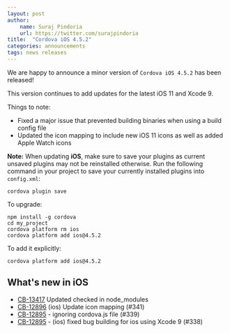 ```yaml
---
layout: post
author:
    name: Suraj Pindoria
    url: https://twitter.com/surajpindoria
title:  "Cordova iOS 4.5.2"
categories: announcements
tags: news releases
---
```


We are happy to announce a minor version of `Cordova iOS 4.5.2` has been released!

This version continues to add updates for the latest iOS 11 and Xcode 9.

Things to note:

* Fixed a major issue that prevented building binaries when using a build config file
* Updated the icon mapping to include new iOS 11 icons as well as added Apple Watch icons

**Note:** When updating **iOS**, make sure to save your plugins as current unsaved plugins may not be reinstalled otherwise. Run the following command in your project to save your currently installed plugins into `config.xml`:

    cordova plugin save

To upgrade:

    npm install -g cordova
    cd my_project
    cordova platform rm ios
    cordova platform add ios@4.5.2

To add it explicitly:

    cordova platform add ios@4.5.2

<!--more-->
## What's new in iOS

* [CB-13417](https://issues.apache.org/jira/browse/CB-13417) Updated checked in node_modules
* [CB-12896](https://issues.apache.org/jira/browse/CB-12896) (ios) Update icon mapping (#341)
* [CB-12895](https://issues.apache.org/jira/browse/CB-12895) - ignoring cordova.js file (#339)
* [CB-12895](https://issues.apache.org/jira/browse/CB-12895) - (ios) fixed bug building for ios using Xcode 9 (#338)
